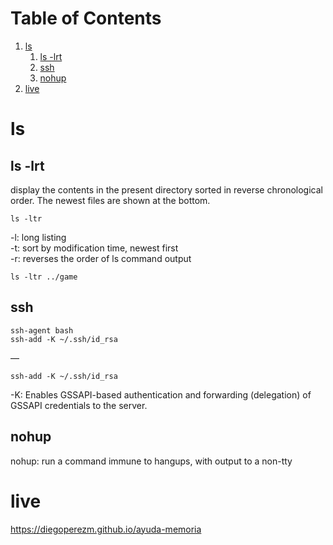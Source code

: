 
# Table of Contents

1.  [ls](#org2c17aa6)
    1.  [ls -lrt](#orgc594324)
    2.  [ssh](#orgeb63568)
    3.  [nohup](#org2059627)
2.  [live](#org1ed4916)


<a id="org2c17aa6"></a>

# ls


<a id="orgc594324"></a>

## ls -lrt

display the contents in the present directory sorted in reverse chronological order. The newest files are shown at the bottom.

    ls -ltr

-l: long listing   
-t: sort by modification time, newest first   
-r: reverses the order of ls command output   

    ls -ltr ../game


<a id="orgeb63568"></a>

## ssh

    ssh-agent bash  
    ssh-add -K ~/.ssh/id_rsa

&#x2014; 

    ssh-add -K ~/.ssh/id_rsa

-K:  Enables GSSAPI-based authentication and forwarding (delegation) of GSSAPI credentials to the server.


<a id="org2059627"></a>

## nohup

nohup: 
run a command immune to hangups, with output to a non-tty


<a id="org1ed4916"></a>

# live

<https://diegoperezm.github.io/ayuda-memoria>


